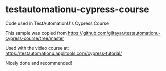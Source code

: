 # testautomationu-cypress-course

Code used in TestAutomationU's Cypress Course


This sample was copied from https://github.com/giltayar/testautomationu-cypress-course/tree/master

Used with the video course at:
https://testautomationu.applitools.com/cypress-tutorial/

Nicely done and recommended!
